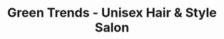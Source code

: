---
title: "Green Trends - Unisex Hair & Style Salon"
url: /bangalore/green-trends-unisex-hair-and-style-salon/
shop: beauty
---